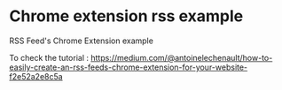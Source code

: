 # Chrome extension rss example
RSS Feed's Chrome Extension example

To check the tutorial : https://medium.com/@antoinelechenault/how-to-easily-create-an-rss-feeds-chrome-extension-for-your-website-f2e52a2e8c5a
